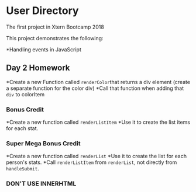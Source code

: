 # User Directory

The first project in Xtern Bootcamp 2018

This project demonstrates the following:

*Handling events in JavaScript

## Day 2 Homework

*Create a new Function called `renderColor`that returns a div element (create a separate function for the color div)
*Call that function when adding that `div` to colorItem

### Bonus Credit

*Create a new function called `renderListItem`
*Use it to create the list items for each stat.

### Super Mega Bonus Credit

*Create a new function called `renderList`
*Use it to create the list for each person's stats.
*Call `renderListItem` from `renderList`, not directly from `handleSubmit`.

### DON'T USE INNERHTML